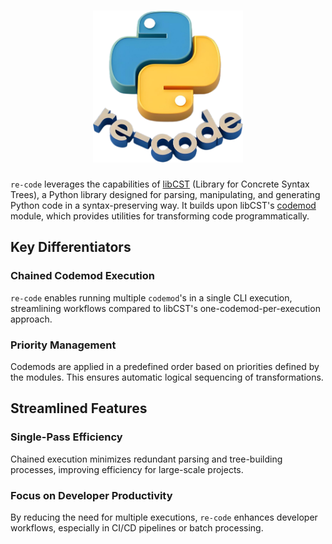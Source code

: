 <h1 align="center">
  <img width="240px" src="imgs/recode.png" alt="re-code"/>
</h1>

`re-code` leverages the capabilities of [libCST](https://libcst.readthedocs.io/) (Library for Concrete Syntax Trees), a Python
library designed for parsing, manipulating, and generating Python code in a syntax-preserving way. It builds upon libCST's
[codemod](https://libcst.readthedocs.io/en/latest/codemods_tutorial.html) module, which provides utilities for transforming code
programmatically.

## Key Differentiators

### Chained Codemod Execution

`re-code` enables running multiple `codemod`'s in a single CLI execution, streamlining workflows compared to libCST's one-codemod-per-execution approach.

### Priority Management

Codemods are applied in a predefined order based on priorities defined by the modules. This ensures automatic logical sequencing of transformations.

## Streamlined Features

### Single-Pass Efficiency

Chained execution minimizes redundant parsing and tree-building processes, improving efficiency for large-scale projects.

### Focus on Developer Productivity

By reducing the need for multiple executions, `re-code` enhances developer workflows, especially in CI/CD pipelines or batch processing.
